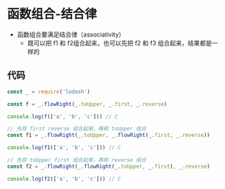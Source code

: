 # 函数组合-结合律
- 函数组合要满足结合律（associativity）
  - 既可以把 f1 和 f2组合起来，也可以先把 f2 和 f3 组合起来，结果都是一样的

## 代码
```js
const _ = require('lodash')

const f = _.flowRight(_.toUpper, _.first, _.reverse)

console.log(f(['a', 'b', 'c'])) // C

// 先将 first reverse 组合起来，再和 toUpper 组合
const f1 = _.flowRight(_.toUpper, _.flowRight(_.first, _.reverse))

console.log(f1(['a', 'b', 'c'])) // C

// 先将 toUpper first 组合起来，再和 reverse 组合
const f2 = _.flowRight(_.flowRight(_.toUpper, _.first), _.reverse)

console.log(f2(['a', 'b', 'c'])) // C

```
